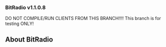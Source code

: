 ### BitRadio v1.1.0.8

DO NOT COMPILE/RUN CLIENTS FROM THIS BRANCH!!!!
This branch is for testing ONLY!

## About BitRadio
